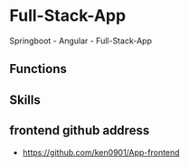 # Full-Stack-App
Springboot - Angular - Full-Stack-App

## Functions


## Skills


## frontend github address
* https://github.com/ken0901/App-frontend
